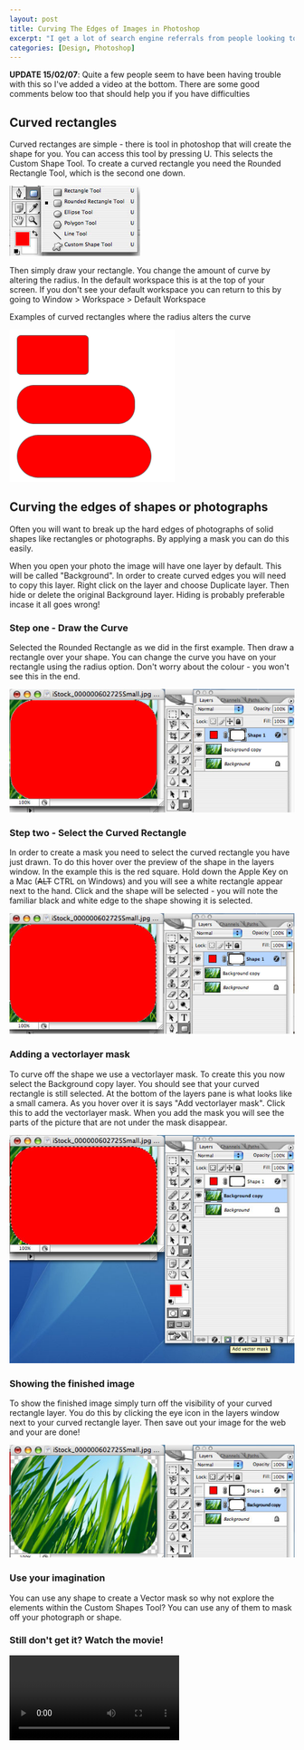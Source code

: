```yaml
--- 
layout: post
title: Curving The Edges of Images in Photoshop
excerpt: "I get a lot of search engine referrals from people looking to create curved images or curved rectangles in Photoshop. So here's a quick tutorial to show you how. "
categories: [Design, Photoshop]
---
```

**UPDATE 15/02/07**: Quite a few people seem to have been having trouble with this so I've added a video at the bottom. There are some good comments below too that should help you if you have difficulties

## Curved rectangles

Curved rectanges are simple - there is tool in photoshop that will create the shape for you. You can access this tool by pressing U. This selects the Custom Shape Tool. To create a curved rectangle you need the Rounded Rectangle Tool, which is the second one down.

![The Curved Rectangle Tool][1] 

Then simply draw your rectangle. You change the amount of curve by altering the radius. In the default workspace this is at the top of your screen. If you don't see your default workspace you can return to this by going to Window > Workspace > Default Workspace

Examples of curved rectangles where the radius alters the curve

![Examples of Curved Rectangles][2] 

## Curving the edges of shapes or photographs

Often you will want to break up the hard edges of photographs of solid shapes like rectangles or photographs. By applying a mask you can do this easily.

When you open your photo the image will have one layer by default. This will be called "Background". In order to create curved edges you will need to copy this layer. Right click on the layer and choose Duplicate layer. Then hide or delete the original Background layer. Hiding is probably preferable incase it all goes wrong! 

### Step one - Draw the Curve

Selected the Rounded Rectangle as we did in the first example. Then draw a rectangle over your shape. You can change the curve you have on your rectangle using the radius option. Don't worry about the colour - you won't see this in the end.

![Drawing the curve][3] 

### Step two - Select the Curved Rectangle

In order to create a mask you need to select the curved rectangle you have just drawn. To do this hover over the preview of the shape in the layers window. In the example this is the red square. Hold down the Apple Key on a Mac (<strike>ALT</strike> CTRL on Windows) and you will see a white rectangle appear next to the hand. Click and the shape will be selected - you will note the familiar black and white edge to the shape showing it is selected. 

![Select the Curved Rectangle][4] 

### Adding a vectorlayer mask

To curve off the shape we use a vectorlayer mask. To create this you now select the Background copy layer. You should see that your curved rectangle is still selected. At the bottom of the layers pane is what looks like a small camera. As you hover over it is says "Add vectorlayer mask". Click this to add the vectorlayer mask. When you add the mask you will see the parts of the picture that are not under the mask disappear.

![Add Layer Mask][5] 

### Showing the finished image

To show the finished image simply turn off the visibility of your curved rectangle layer. You do this by clicking the eye icon in the layers window next to your curved rectangle layer. Then save out your image for the web and your are done!

![The finished curved image][6] 

### Use your imagination

You can use any shape to create a Vector mask so why not explore the elements within the Custom Shapes Tool? You can use any of them to mask off your photograph or shape.

### Still don't get it? Watch the movie!

<video controls>
  <source src="/movies/mp4/curving.mp4" type='video/mp4; codecs="avc1.42E01E, mp4a.40.2"' />
  <source src="/movies/ogv/curving.ogv" type='video/ogg; codecs="theora, vorbis"' />
  To view this video you need the latest version of <a href="http://www.apple.com/safari/">Safari</a>, <a href="http://www.mozilla.com/firefox/">Firefox</a> or <a href="http://www.google.com/chrome">Chrome</a>. Alterantively download the videos and watch them offline. <a href="/movies/mp4/curving.mp4">Windows / Mac (mp4)</a>, <a href="/movies/mp4/curving.mp4">Linux (ogv)</a>
</video>


 [1]: /images/articles/rectangle_tool.jpg "The Curved Rectangle Tool"
 [2]: /images/articles/curved_rectangles.png "Examples of Curved Rectangles"
 [3]: /images/articles/draw_curve.jpg "Drawing the curve"
 [4]: /images/articles/select_shape.jpg "Select the Curved Rectangle"
 [5]: /images/articles/add_vector_mask.jpg "Add Layer Mask"
 [6]: /images/articles/final_curved_shape.jpg "The finished curved image"

